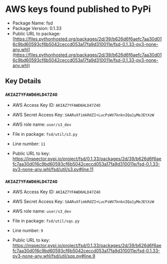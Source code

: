 # AWS keys found published to PyPi

* Package Name: fsd
* Package Version: 0.1.33
* Public URL to package: [https://files.pythonhosted.org/packages/2d/39/b626d6f6aefc7aa30d016c9bd60593cf6b5042ceccd053a17fa9d310011e/fsd-0.1.33-py3-none-any.whl](https://files.pythonhosted.org/packages/2d/39/b626d6f6aefc7aa30d016c9bd60593cf6b5042ceccd053a17fa9d310011e/fsd-0.1.33-py3-none-any.whl)

## Key Details

### `AKIAZ7YFAWD6HLD47Z4O`

* AWS Access Key ID: `AKIAZ7YFAWD6HLD47Z4O`
* AWS Secret Access Key: `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` 
* AWS role name: `user/s3_dev`
* File in package: `fsd/util/s3.py`
* Line number: `11`

* Public URL to key: https://inspector.pypi.io/project/fsd/0.1.33/packages/2d/39/b626d6f6aefc7aa30d016c9bd60593cf6b5042ceccd053a17fa9d310011e/fsd-0.1.33-py3-none-any.whl/fsd/util/s3.py#line.11



### `AKIAZ7YFAWD6HLD47Z4O`

* AWS Access Key ID: `AKIAZ7YFAWD6HLD47Z4O`
* AWS Secret Access Key: `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` 
* AWS role name: `user/s3_dev`
* File in package: `fsd/util/sqs.py`
* Line number: `9`

* Public URL to key: https://inspector.pypi.io/project/fsd/0.1.33/packages/2d/39/b626d6f6aefc7aa30d016c9bd60593cf6b5042ceccd053a17fa9d310011e/fsd-0.1.33-py3-none-any.whl/fsd/util/sqs.py#line.9


